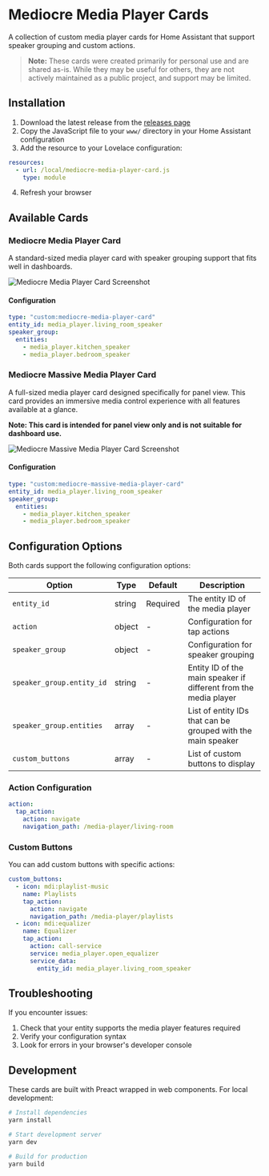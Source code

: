 # Mediocre Media Player Cards

A collection of custom media player cards for Home Assistant that support speaker grouping and custom actions.

> **Note:** These cards were created primarily for personal use and are shared as-is. While they may be useful for others, they are not actively maintained as a public project, and support may be limited.

## Installation

1. Download the latest release from the [releases page](https://github.com/antontanderup/mediocre-hass-media-player-cards/releases)
2. Copy the JavaScript file to your `www/` directory in your Home Assistant configuration
3. Add the resource to your Lovelace configuration:

```yaml
resources:
  - url: /local/mediocre-media-player-card.js
    type: module
```

4. Refresh your browser

## Available Cards

### Mediocre Media Player Card

A standard-sized media player card with speaker grouping support that fits well in dashboards.

![Mediocre Media Player Card Screenshot](screenshots/mediocre-card.png)

#### Configuration

```yaml
type: "custom:mediocre-media-player-card"
entity_id: media_player.living_room_speaker
speaker_group:
  entities:
    - media_player.kitchen_speaker
    - media_player.bedroom_speaker
```

### Mediocre Massive Media Player Card

A full-sized media player card designed specifically for panel view. This card provides an immersive media control experience with all features available at a glance.

**Note: This card is intended for panel view only and is not suitable for dashboard use.**

![Mediocre Massive Media Player Card Screenshot](screenshots/massive-card.png)

#### Configuration

```yaml
type: "custom:mediocre-massive-media-player-card"
entity_id: media_player.living_room_speaker
speaker_group:
  entities:
    - media_player.kitchen_speaker
    - media_player.bedroom_speaker
```

## Configuration Options

Both cards support the following configuration options:

| Option                    | Type   | Default  | Description                                                      |
| ------------------------- | ------ | -------- | ---------------------------------------------------------------- |
| `entity_id`               | string | Required | The entity ID of the media player                                |
| `action`                  | object | -        | Configuration for tap actions                                    |
| `speaker_group`           | object | -        | Configuration for speaker grouping                               |
| `speaker_group.entity_id` | string | -        | Entity ID of the main speaker if different from the media player |
| `speaker_group.entities`  | array  | -        | List of entity IDs that can be grouped with the main speaker     |
| `custom_buttons`          | array  | -        | List of custom buttons to display                                |

### Action Configuration

```yaml
action:
  tap_action:
    action: navigate
    navigation_path: /media-player/living-room
```

### Custom Buttons

You can add custom buttons with specific actions:

```yaml
custom_buttons:
  - icon: mdi:playlist-music
    name: Playlists
    tap_action:
      action: navigate
      navigation_path: /media-player/playlists
  - icon: mdi:equalizer
    name: Equalizer
    tap_action:
      action: call-service
      service: media_player.open_equalizer
      service_data:
        entity_id: media_player.living_room_speaker
```

## Troubleshooting

If you encounter issues:

1. Check that your entity supports the media player features required
2. Verify your configuration syntax
3. Look for errors in your browser's developer console

## Development

These cards are built with Preact wrapped in web components. For local development:

```bash
# Install dependencies
yarn install

# Start development server
yarn dev

# Build for production
yarn build
```
